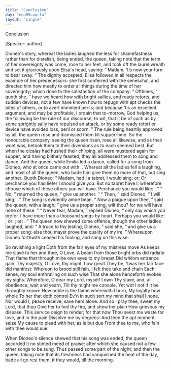 ```yaml
---
title: "Conclusion"
day: "end05conclu"
layout: "single"
---
```

<html>
 <head>
 </head>
 <body>
  <div id="d05conclu" type="conclusion" who="author">
   <head>
    Conclusion
   </head>
   <p>
    [Speaker: author]
   </p>
   <p>
    <milestone id="p05970001"/>
    Dioneo's story, whereat the ladies laughed the less for shamefastness
 rather than for disrelish, being ended, the queen, taking
 note that the term of her sovereignty was come, rose to her feet,
 and took off the laurel wreath and set it graciously upon Elisa's
 head, saying:
    <q direct="unspecified">
     Madam, 'tis now your turn to bear sway.
    </q>
    <milestone id="p05970002"/>
    The
 dignity accepted, Elisa followed in all respects the example of her
 predecessors: she first conferred with the seneschal, and directed him
 how meetly to order all things during the time of her sovereignty;
 which done to the satisfaction of the company:
    <milestone id="p05970003"/>
    <q direct="unspecified">
     Ofttimes,
    </q>
    quoth
    <pb n="69"/>
    she,
    <q direct="unspecified">
     have we heard how with bright sallies, and ready retorts, and
 sudden devices, not a few have known how to repugn with apt checks
 the bites of others, or to avert imminent perils; and because 'tis an
 excellent argument, and may be profitable, I ordain that to-morrow,
 God helping us, the following be the rule of our discourse; to wit,
 that it be of such as by some sprightly sally have repulsed an attack,
 or by some ready retort or device have avoided loss, peril or scorn.
    </q>
    <milestone id="p05970004"/>
    The rule being heartily approved by all, the queen rose and dismissed
 them till supper-time.
    <milestone id="p05970005"/>
    So the honourable company, seeing the queen
 risen, rose all likewise, and as their wont was, betook them to their
 diversions as to each seemed best.
    <milestone id="p05970006"/>
    But when the cicalas had hushed
 their chirping, all were mustered again for supper; and having blithely
 feasted, they all addressed them to song and dance.
    <milestone id="p05970007"/>
    And the queen,
 while Emilia led a dance, called for a song from Dioneo, who at once
 came out with:
    <title type="song">
     Monna Aldruda, come perk up thy mood, a piece
      of glad tidings I bring thee
    </title>
    .
    <milestone id="p05970008"/>
    Whereat all the ladies fell a laughing,
 and most of all the queen, who bade him give them no more of that,
 but sing another.
    <milestone id="p05970009"/>
    Quoth Dioneo:
    <q direct="unspecified">
     Madam, had I a tabret, I
	would sing:
     <title type="song">
      Up with your smock, Monna Lapa!
     </title>
     or:
     <title type="song">
      Oh!
 the greensward under the olive!
     </title>
     Or perchance you had liefer I
	should give you:
     <title type="song">
      Woe is me, the wave of the sea!
     </title>
     But no tabret
 have I: wherefore choose which of these others you will have.
	Perchance you would like:
     <title type="song">
      Now hie thee to us forth, that so it
 may be cut, as May the fields about
     </title>
     .
    </q>
    <milestone id="p05970010"/>
    <q direct="unspecified">
     No,
    </q>
    returned the queen,
    <q direct="unspecified">
     give us another.
    </q>
    <milestone id="p05970011"/>
    <q direct="unspecified">
     Then,
    </q>
    said Dioneo,
    <q direct="unspecified">
     I will sing:
     <title type="song">
      Monna
 Simona, embarrel, embarrel. Why, 'tis not the month of October
     </title>
     .
    </q>
    <note>
     The
	song is evidently amoe
     <!--&#x153;-->
     bean.
    </note>
    <milestone id="p05970012"/>
    <q direct="unspecified">
     Now a plague upon thee,
    </q>
    said the queen, with a laugh;
    <q direct="unspecified">
     give us
	a proper song, wilt thou? for we will have none of these.
    </q>
    <milestone id="p05970013"/>
    <q direct="unspecified">
     Never
	fear, Madam,
    </q>
    replied Dioneo;
    <q direct="unspecified">
     only say which you prefer. I have
	more than a thousand songs by heart. Perhaps you would like:
     <title type="song">
      This my little covert, make I ne'er it overt
     </title>
     ; or:
     <title type="song">
      Gently, gently,
	  husband mine
     </title>
     ; or:
     <title type="song">
      A hundred pounds were none too high a
	price for me a cock to buy
     </title>
     .
    </q>
    <milestone id="p05970014"/>
    The queen now shewed some offence,
      though the other ladies laughed, and:
    <q direct="unspecified">
     A truce to thy jesting,
	Dioneo,
    </q>
    said she,
    <q direct="unspecified">
     and give us a proper song: else thou mayst prove
	the quality of my ire.
    </q>
    <milestone id="p05970015"/>
    Whereupon Dioneo forthwith ceased his
      fooling, and sang on this wise:
   </p>
   <pb n="70"/>
   <div3 type="song" who="dioneo">
    <lg>
     <milestone id="p05970016"/>
     <l>
      So ravishing a light
     </l>
     <l>
      Doth from the fair eyes of my mistress move
     </l>
     <l>
      As keeps me slave to her and thee, O Love.
     </l>
    </lg>
    <lg>
     <milestone id="p05970017"/>
     <l>
      A beam from those bright orbs did radiate
     </l>
     <l>
      That flame that through mine own eyes to my breast
     </l>
     <l>
      Did whilom entrance gain.
     </l>
     <l>
      Thy majesty, O Love, thy might, how great
     </l>
     <l>
      They be, 'twas her fair face did manifest:
     </l>
     <l>
      Whereon to brood still fain,
     </l>
     <l>
      I felt thee take and chain
     </l>
     <l>
      Each sense, my soul enthralling on such wise
     </l>
     <l>
      That she alone henceforth evokes my sighs.
     </l>
    </lg>
    <lg>
     <milestone id="p05970018"/>
     <l>
      Wherefore, O dear my Lord, myself I own
     </l>
     <l>
      Thy slave, and, all obedience, wait and yearn,
     </l>
     <l>
      Till thy might me console.
     </l>
     <l>
      Yet wot I not if it be throughly known
     </l>
     <l>
      How noble is the flame wherewith I burn,
     </l>
     <l>
      My loyalty how whole
     </l>
     <l>
      To her that doth control
     </l>
     <l>
      Ev'n in such sort my mind that shall I none,
     </l>
     <l>
      Nor would I, peace receive, save hers alone.
     </l>
    </lg>
    <lg>
     <milestone id="p05970019"/>
     <l>
      And so I pray thee, sweet my Lord, that thou
     </l>
     <l>
      Give her to feel thy fire, and shew her plain
     </l>
     <l>
      How grievous my disease.
     </l>
     <l>
      This service deign to render; for that now
     </l>
     <l>
      Thou seest me waste for love, and in the pain
     </l>
     <l>
      Dissolve me by degrees:
     </l>
     <l>
      And then the apt moment seize
     </l>
     <l>
      My cause to plead with her, as is but due
     </l>
     <l>
      From thee to me, who fain with thee would sue.
     </l>
    </lg>
   </div3>
   <p>
    <milestone id="p05970020"/>
    When Dioneo's silence shewed that his song was ended, the
 queen accorded it no stinted meed of praise; after which she
 caused not a few other songs to be sung.
    <milestone id="p05970021"/>
    Thus passed some part
 of the night; and then the queen, taking note that its freshness had
 vanquished the heat of the day, bade all go rest them, if they would,
 till the morning.
   </p>
  </div>
 </body>
</html>